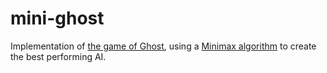 # mini-ghost
Implementation of [the game of Ghost](https://en.wikipedia.org/wiki/Ghost_(game)), using a [Minimax algorithm](https://en.wikipedia.org/wiki/Minimax) to create the best performing AI.
